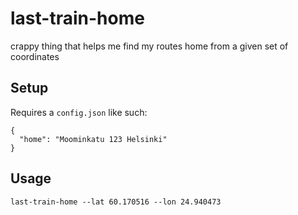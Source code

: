 # last-train-home

crappy thing that helps me find my routes home from a given set of coordinates

## Setup

Requires a `config.json` like such:

```
{
  "home": "Moominkatu 123 Helsinki"
}
```


## Usage

`last-train-home --lat 60.170516 --lon 24.940473`
